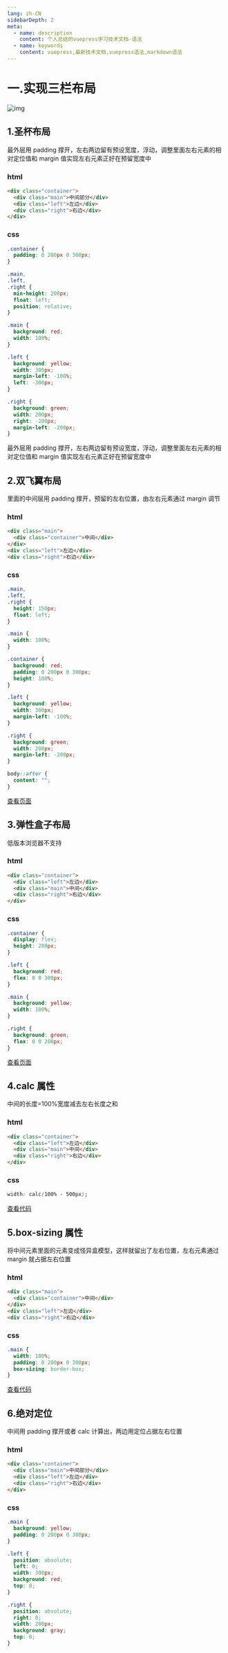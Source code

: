 ```yaml
---
lang: zh-CN
sidebarDepth: 2
meta:
  - name: description
    content: 个人总结的vuepress学习技术文档-语法
  - name: keywords
    content: vuepress,最新技术文档,vuepress语法,markdown语法
---
```


# 一.实现三栏布局

![img](./1.png)

## 1.圣杯布局

最外层用 padding 撑开，左右两边留有预设宽度，浮动，调整里面左右元素的相对定位值和 margin 值实现左右元素正好在预留宽度中

### html

```html
<div class="container">
  <div class="main">中间部分</div>
  <div class="left">左边</div>
  <div class="right">右边</div>
</div>
```

### css

```css
.container {
  padding: 0 200px 0 300px;
}

.main,
.left,
.right {
  min-height: 200px;
  float: left;
  position: relative;
}

.main {
  background: red;
  width: 100%;
}

.left {
  background: yellow;
  width: 300px;
  margin-left: -100%;
  left: -300px;
}

.right {
  background: green;
  width: 200px;
  right: -200px;
  margin-left: -200px;
}
```

最外层用 padding 撑开，左右两边留有预设宽度，浮动，调整里面左右元素的相对定位值和 margin 值实现左右元素正好在预留宽度中

## 2.双飞翼布局

里面的中间层用 padding 撑开，预留的左右位置，由左右元素通过 margin 调节

### html

```html
<div class="main">
  <div class="container">中间</div>
</div>
<div class="left">左边</div>
<div class="right">右边</div>
```

### css

```css
.main,
.left,
.right {
  height: 150px;
  float: left;
}

.main {
  width: 100%;
}

.container {
  background: red;
  padding: 0 200px 0 300px;
  height: 100%;
}

.left {
  background: yellow;
  width: 300px;
  margin-left: -100%;
}

.right {
  background: green;
  width: 200px;
  margin-left: -200px;
}

body::after {
  content: "";
}
```

[查看页面](https://zhoubichuan.github.io/Note-Frontend/2.stand/2.W3C/2.css/3.%E5%B8%83%E5%B1%80/%E5%AE%9E%E7%8E%B0%E4%B8%89%E6%A0%8F%E5%B8%83%E5%B1%80/%E5%8F%8C%E9%A3%9E%E7%BF%BC%E5%B8%83%E5%B1%80.html)

## 3.弹性盒子布局

低版本浏览器不支持

### html

```html
<div class="container">
  <div class="left">左边</div>
  <div class="main">中间</div>
  <div class="right">右边</div>
</div>
```

### css

```css
.container {
  display: flex;
  height: 200px;
}

.left {
  background: red;
  flex: 0 0 300px;
}

.main {
  background: yellow;
  width: 100%;
}

.right {
  background: green;
  flex: 0 0 200px;
}
```

[查看页面](https://zhoubichuan.github.io/Note-Frontend/2.stand/2.W3C/2.css/3.%E5%B8%83%E5%B1%80/%E5%AE%9E%E7%8E%B0%E4%B8%89%E6%A0%8F%E5%B8%83%E5%B1%80/%E5%BC%B9%E6%80%A7%E7%9B%92%E5%AD%90.html)

## 4.calc 属性

中间的长度=100%宽度减去左右长度之和

### html

```html
<div class="container">
  <div class="left">左边</div>
  <div class="main">中间</div>
  <div class="right">右边</div>
</div>
```

### css

```css
width: calc(100% - 500px);
```

[查看代码](https://zhoubichuan.github.io/Note-Frontend/2.stand/2.W3C/2.css/3.%E5%B8%83%E5%B1%80/%E5%AE%9E%E7%8E%B0%E4%B8%89%E6%A0%8F%E5%B8%83%E5%B1%80/calc%E5%B1%9E%E6%80%A7.html)

## 5.box-sizing 属性

将中间元素里面的元素变成怪异盒模型，这样就留出了左右位置，左右元素通过 margin 就占据左右位置

### html

```html
<div class="main">
  <div class="container">中间</div>
</div>
<div class="left">左边</div>
<div class="right">右边</div>
```

### css

```css
.main {
  width: 100%;
  padding: 0 200px 0 300px;
  box-sizing: border-box;
}
```

[查看代码](https://zhoubichuan.github.io/Note-Frontend/2.stand/2.W3C/2.css/3.%E5%B8%83%E5%B1%80/%E5%AE%9E%E7%8E%B0%E4%B8%89%E6%A0%8F%E5%B8%83%E5%B1%80/box-sizing.html)

## 6.绝对定位

中间用 padding 撑开或者 calc 计算出，两边用定位占据左右位置

### html

```html
<div class="container">
  <div class="main">中间部分</div>
  <div class="left">左边</div>
  <div class="right">右边</div>
</div>
```

### css

```css
.main {
  background: yellow;
  padding: 0 200px 0 300px;
}

.left {
  position: absolute;
  left: 0;
  width: 300px;
  background: red;
  top: 0;
}

.right {
  position: absolute;
  right: 0;
  width: 200px;
  background: gray;
  top: 0;
}
```
